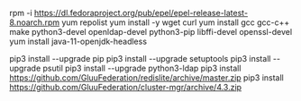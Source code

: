 rpm -i https://dl.fedoraproject.org/pub/epel/epel-release-latest-8.noarch.rpm
yum repolist
yum install -y wget curl
yum install gcc gcc-c++ make python3-devel openldap-devel python3-pip libffi-devel openssl-devel
yum install java-11-openjdk-headless


pip3 install --upgrade pip
pip3 install --upgrade setuptools
pip3 install --upgrade psutil
pip3 install --upgrade python3-ldap
pip3 install https://github.com/GluuFederation/redislite/archive/master.zip
pip3 install https://github.com/GluuFederation/cluster-mgr/archive/4.3.zip

